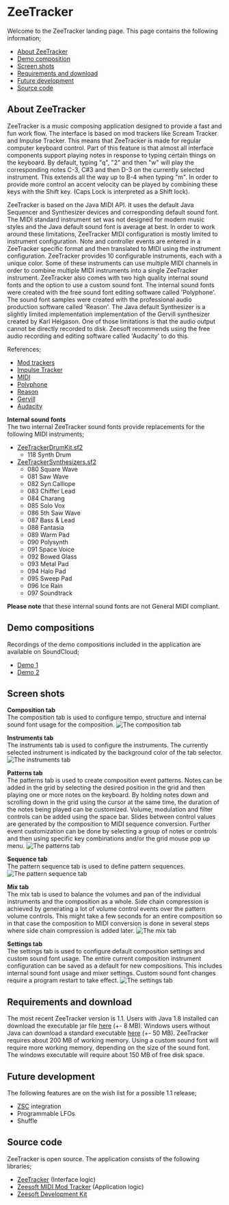 ZeeTracker
==========
Welcome to the ZeeTracker landing page.
This page contains the following information;
 * [About ZeeTracker](#about-zeetracker)
 * [Demo composition](#demo-composition)
 * [Screen shots](#screen-shots)
 * [Requirements and download](#requirements-and-download)
 * [Future development](#future-development)
 * [Source code](#source-code)
  
About ZeeTracker
----------------
ZeeTracker is a music composing application designed to provide a fast and fun work flow.
The interface is based on mod trackers like Scream Tracker and Impulse Tracker.
This means that ZeeTracker is made for regular computer keyboard control.
Part of this feature is that almost all interface components support playing notes in response to typing certain things on the keyboard.
By default, typing "q", "2" and then "w" will play the corresponding notes C-3, C#3 and then D-3 on the currently selected instrument.
This extends all the way up to B-4 when typing "m".
In order to provide more control an accent velocity can be played by combining these keys with the Shift key.
(Caps Lock is interpreted as a Shift lock).
  
ZeeTracker is based on the Java MIDI API.
It uses the default Java Sequencer and Synthesizer devices and corresponding default sound font.
The MIDI standard instrument set was not designed for modern music styles and the Java default sound font is average at best.
In order to work around these limitations, ZeeTracker MIDI configuration is mostly limited to instrument configuration.
Note and controller events are entered in a ZeeTracker specific format and then translated to MIDI using the instrument configuration.
ZeeTracker provides 10 configurable instruments, each with a unique color.
Some of these instruments can use multiple MIDI channels in order to combine multiple MIDI instruments into a single ZeeTracker instrument.
ZeeTracker also comes with two high quality internal sound fonts and the option to use a custom sound font.
The internal sound fonts were created with the free sound font editing software called 'Polyphone'.
The sound font samples were created with the professional audio production software called 'Reason'.
The Java default Synthesizer is a slightly limited implementation implementation of the Gervill synthesizer created by Karl Helgason.
One of those limitations is that the audio output cannot be directly recorded to disk.
Zeesoft recommends using the free audio recording and editing software called 'Audacity' to do this.
  
References;  
 * [Mod trackers](https://en.wikipedia.org/wiki/Music_tracker)  
 * [Impulse Tracker](http://www.users.on.net/~jtlim/ImpulseTracker)  
 * [MIDI](https://en.wikipedia.org/wiki/General_MIDI)  
 * [Polyphone](http://polyphone-soundfonts.com)  
 * [Reason](https://www.propellerheads.se)  
 * [Gervill](https://docs.oracle.com/javase/8/docs/technotes/guides/sound/enhancements_7.html)  
 * [Audacity](http://www.audacityteam.org)  

**Internal sound fonts**  
The two internal ZeeTracker sound fonts provide replacements for the following MIDI instruments;  
 * [ZeeTrackerDrumKit.sf2](https://github.com/DyzLecticus/Zeesoft/raw/master/V3.0/ZeeTracker/resources/ZeeTrackerDrumKit.sf2)  
   * 118 Synth Drum  
 * [ZeeTrackerSynthesizers.sf2](https://github.com/DyzLecticus/Zeesoft/raw/master/V3.0/ZeeTracker/resources/ZeeTrackerSynthesizers.sf2)  
   * 080 Square Wave  
   * 081 Saw Wave  
   * 082 Syn.Calliope  
   * 083 Chiffer Lead  
   * 084 Charang  
   * 085 Solo Vox  
   * 086 5th Saw Wave  
   * 087 Bass & Lead  
   * 088 Fantasia  
   * 089 Warm Pad  
   * 090 Polysynth  
   * 091 Space Voice  
   * 092 Bowed Glass  
   * 093 Metal Pad  
   * 094 Halo Pad  
   * 095 Sweep Pad  
   * 096 Ice Rain  
   * 097 Soundtrack  
  
**Please note** that these internal sound fonts are not General MIDI compliant.
  
Demo compositions
-----------------
Recordings of the demo compositions included in the application are available on SoundCloud;
 * [Demo 1](https://soundcloud.com/dyz-lecticus/zeetracker-demo-composition)  
 * [Demo 2](https://soundcloud.com/dyz-lecticus/zeetracker-demo-composition2)  
  
Screen shots
------------
**Composition tab**  
The composition tab is used to configure tempo, structure and internal sound font usage for the composition.
<img alt="The composition tab" src="https://raw.githubusercontent.com/DyzLecticus/Zeesoft/master/ZeeTracker/screenshots/ZeeTracker_Tab_Composition.bmp">
  
  
**Instruments tab**  
The instruments tab is used to configure the instruments.
The currently selected instrument is indicated by the background color of the tab selector.
<img alt="The instruments tab" src="https://raw.githubusercontent.com/DyzLecticus/Zeesoft/master/ZeeTracker/screenshots/ZeeTracker_Tab_Instruments.bmp">
  
  
**Patterns tab**  
The patterns tab is used to create composition event patterns.
Notes can be added in the grid by selecting the desired position in the grid and then playing one or more notes on the keyboard.
By holding notes down and scrolling down in the grid using the cursor at the same time, the duration of the notes being played can be customized.
Volume, modulation and filter controls can be added using the space bar.
Slides between control values are generated by the composition to MIDI sequence conversion.
Further event customization can be done by selecting a group of notes or controls and then using specific key combinations and/or the grid mouse pop up menu.
<img alt="The patterns tab" src="https://raw.githubusercontent.com/DyzLecticus/Zeesoft/master/ZeeTracker/screenshots/ZeeTracker_Tab_Patterns.bmp">
  
  
**Sequence tab**  
The pattern sequence tab is used to define pattern sequences.
<img alt="The pattern sequence tab" src="https://raw.githubusercontent.com/DyzLecticus/Zeesoft/master/ZeeTracker/screenshots/ZeeTracker_Tab_Sequence.bmp">
  
  
**Mix tab**  
The mix tab is used to balance the volumes and pan of the individual instruments and the composition as a whole.
Side chain compression is achieved by generating a lot of volume control events over the pattern volume controls.
This might take a few seconds for an entire composition so in that case the composition to MIDI conversion is done in several steps where side chain compression is added later.
<img alt="The mix tab" src="https://raw.githubusercontent.com/DyzLecticus/Zeesoft/master/ZeeTracker/screenshots/ZeeTracker_Tab_Mix.bmp">
  
  
**Settings tab**  
The settings tab is used to configure default composition settings and custom sound font usage.
The entire current composition instrument configuration can be saved as a default for new compositions.
This includes internal sound font usage and mixer settings.
Custom sound font changes require a program restart to take effect.
<img alt="The settings tab" src="https://raw.githubusercontent.com/DyzLecticus/Zeesoft/master/ZeeTracker/screenshots/ZeeTracker_Tab_Settings.bmp">
  
Requirements and download
-------------------------
The most recent ZeeTracker version is 1.1.
Users with Java 1.8 installed can download the executable jar file [here](https://dyz.home.xs4all.nl/ZeeTracker.jar) (+- 8 MB).
Windows users without Java can download a standard executable [here](https://dyz.home.xs4all.nl/ZeeTracker-1.1.exe) (+- 50 MB).
ZeeTracker requires about 200 MB of working memory.
Using a custom sound font will require more working memory, depending on the size of the sound font.
The windows executable will require about 150 MB of free disk space.
  
Future development
------------------
The following features are on the wish list for a possible 1.1 release;  
 * [ZSC](https://github.com/DyzLecticus/Zeesoft/tree/master/V3.0/ZSC/) integration  
 * Programmable LFOs  
 * Shuffle  
  
Source code
-----------
ZeeTracker is open source.
The application consists of the following libraries;
 * [ZeeTracker](https://github.com/DyzLecticus/Zeesoft/tree/master/V3.0/ZeeTracker/) (Interface logic)  
 * [Zeesoft MIDI Mod Tracker](https://github.com/DyzLecticus/Zeesoft/tree/master/V3.0/ZMMT/) (Application logic)  
 * [Zeesoft Development Kit](https://github.com/DyzLecticus/Zeesoft/tree/master/V3.0/ZDK/)  
  